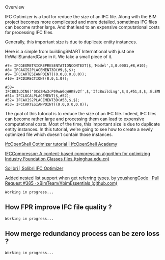Overview

IFC Optimizer is a tool for reduce the size of an IFC file. Along with the BIM project becomes more complicated and more detailed, sometimes IFC files can become rather large. And that lead to an expensive computational costs for processing IFC files. 



Generally, this important size is due to duplicate entity instances. 

Here is a simple from buildingSMART International with just one IfcWallStandardCase in it. We take a small piece of it. 

```
#7= IFCGEOMETRICREPRESENTATIONCONTEXT($,'Model',3,0.0001,#8,#10);
#8= IFCAXIS2PLACEMENT3D(#9,$,$);
#9= IFCCARTESIANPOINT((0.0,0.0,0.0));
#10= IFCDIRECTION((0.0,1.0));

#50= IFCBUILDING('0Cd2Mw3cP09wW6qWHK8v2f',$,'IfcBuilding',$,$,#51,$,$,.ELEMENT.,$,$,#57);
#51= IFCLOCALPLACEMENT($,#52);
#52= IFCAXIS2PLACEMENT3D(#53,$,$);
#53= IFCCARTESIANPOINT((0.0,0.0,0.0));
```



The goal of this tutorial is to reduce the size of an IFC file. Indeed, IFC files can become rather large and processing them can lead to expensive computational costs. Most of the time, this important size is due to duplicate entity instances. In this tutorial, we're going to see how to create a newly optimized file which doesn't contain those instances.

[IfcOpenShell Optimizer tutorial | IfcOpenShell Academy](https://academy.ifcopenshell.org/posts/ifcopenshell-optimizer-tutorial/)

[IFCCompressor: A content-based compression algorithm for optimizing Industry Foundation Classes files (tsinghua.edu.cn)](http://cgcad.thss.tsinghua.edu.cn/liuyushen/main/pdf/LiuYS_AIC15IFCCompressor.pdf)

[Solibri | Solibri IFC Optimizer](https://www.solibri.com/solibri-ifc-optimizer)

[Added nested list support when get referring types. by youshengCode · Pull Request #385 · xBimTeam/XbimEssentials (github.com)](https://github.com/xBimTeam/XbimEssentials/pull/385)

```
Working in progress...
```

## How FPR improve IFC file quality ?

```
Working in progress...
```

## How merge redundancy process can be zero loss ?

```
Working in progress...
```

